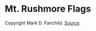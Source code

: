 # Mt. Rushmore Flags
Copyright Mark D. Fairchild. [Source](http://rit-mcsl.org/fairchild//HDR.html).